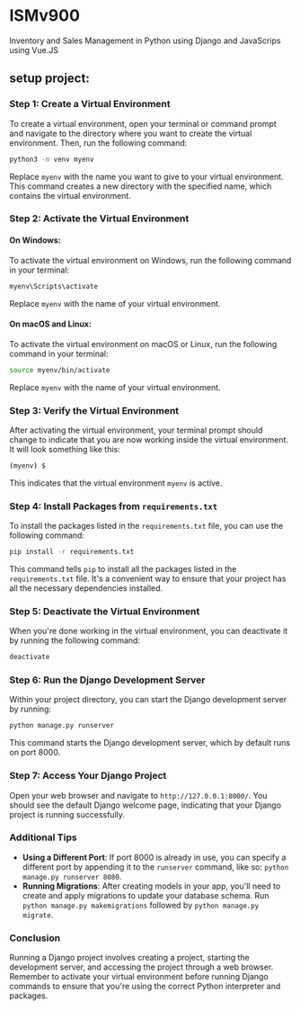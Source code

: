 # ISMv900
Inventory and Sales Management in Python using Django and JavaScrips using Vue.JS

## setup project: 

### Step 1: Create a Virtual Environment

To create a virtual environment, open your terminal or command prompt and navigate to the directory where you want to create the virtual environment. Then, run the following command:

```bash
python3 -m venv myenv
```

Replace `myenv` with the name you want to give to your virtual environment. This command creates a new directory with the specified name, which contains the virtual environment.

### Step 2: Activate the Virtual Environment

#### On Windows:

To activate the virtual environment on Windows, run the following command in your terminal:

```cmd
myenv\Scripts\activate
```

Replace `myenv` with the name of your virtual environment.

#### On macOS and Linux:

To activate the virtual environment on macOS or Linux, run the following command in your terminal:

```bash
source myenv/bin/activate
```

Replace `myenv` with the name of your virtual environment.

### Step 3: Verify the Virtual Environment

After activating the virtual environment, your terminal prompt should change to indicate that you are now working inside the virtual environment. It will look something like this:

```bash
(myenv) $
```

This indicates that the virtual environment `myenv` is active.

### Step 4: Install Packages from `requirements.txt`

To install the packages listed in the `requirements.txt` file, you can use the following command:

```bash
pip install -r requirements.txt
```

This command tells `pip` to install all the packages listed in the `requirements.txt` file. It's a convenient way to ensure that your project has all the necessary dependencies installed.


### Step 5: Deactivate the Virtual Environment

When you're done working in the virtual environment, you can deactivate it by running the following command:

```bash
deactivate
```


### Step 6: Run the Django Development Server

Within your project directory, you can start the Django development server by running:

```bash
python manage.py runserver
```

This command starts the Django development server, which by default runs on port 8000.

### Step 7: Access Your Django Project

Open your web browser and navigate to `http://127.0.0.1:8000/`. You should see the default Django welcome page, indicating that your Django project is running successfully.

### Additional Tips

- **Using a Different Port**: If port 8000 is already in use, you can specify a different port by appending it to the `runserver` command, like so: `python manage.py runserver 8080`.
- **Running Migrations**: After creating models in your app, you'll need to create and apply migrations to update your database schema. Run `python manage.py makemigrations` followed by `python manage.py migrate`.

### Conclusion

Running a Django project involves creating a project, starting the development server, and accessing the project through a web browser. Remember to activate your virtual environment before running Django commands to ensure that you're using the correct Python interpreter and packages.
